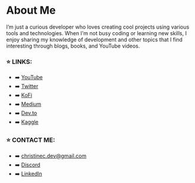 # About Me

I’m just a curious developer who loves creating cool projects using various tools and technologies. When I'm not busy coding or learning new skills, I enjoy sharing my knowledge of development and other topics that I find interesting through blogs, books, and YouTube videos. 

### ⭐ LINKS: 
- ➡️ [YouTube](https://www.youtube.com/@christinec_devs)
- ➡️ [Twitter](https://twitter.com/christinec_dev )
- ➡️ [KoFi](https://ko-fi.com/christinedevs)
- ➡️ [Medium](https://medium.com/@christinec-dev)
- ➡️ [Dev.to](https://dev.to/christinec_dev )
- ➡️ [Kaggle](https://www.kaggle.com/christinecoomans)

### ⭐ CONTACT ME: 
- ➡️ christinec.dev@gmail.com
- ➡️ [Discord](https://discord.gg/4N6b4bkC8h)
- ➡️ [LinkedIn](https://www.linkedin.com/in/christine-coomans)
